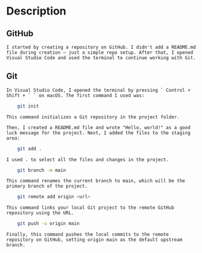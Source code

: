 # Description

## GitHub
 
    I started by creating a repository on GitHub. I didn't add a README.md file during creation — just a simple repo setup. After that, I opened Visual Studio Code and used the terminal to continue working with Git.

## Git

    In Visual Studio Code, I opened the terminal by pressing ` Control + Shift + ` ` on macOS. The first command I used was:

```bash
    git init
```

    This command initializes a Git repository in the project folder.

    Then, I created a README.md file and wrote "Hello, world!" as a good luck message for the project. Next, I added the files to the staging area:

```bash
    git add .
```

    I used . to select all the files and changes in the project.

```bash
    git branch -m main
```

    This command renames the current branch to main, which will be the primary branch of the project.

```bash
    git remote add origin <url>
```

    This command links your local Git project to the remote GitHub repository using the URL.

```bash
    git push -u origin main
```

    Finally, this command pushes the local commits to the remote repository on GitHub, setting origin main as the default upstream branch.
